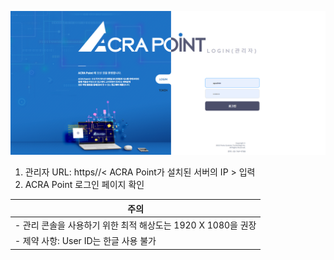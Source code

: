 ![관리자 보안관리 인터페이스 접근](image-5.png)

1. 관리자 URL: https//< ACRA Point가 설치된 서버의 IP > 입력
2. ACRA Point 로그인 페이지 확인

| 주의 |
| --- |
| - 관리 콘솔을 사용하기 위한 최적 해상도는 1920 X 1080을 권장 |
| - 제약 사항: User ID는 한글 사용 불가 |